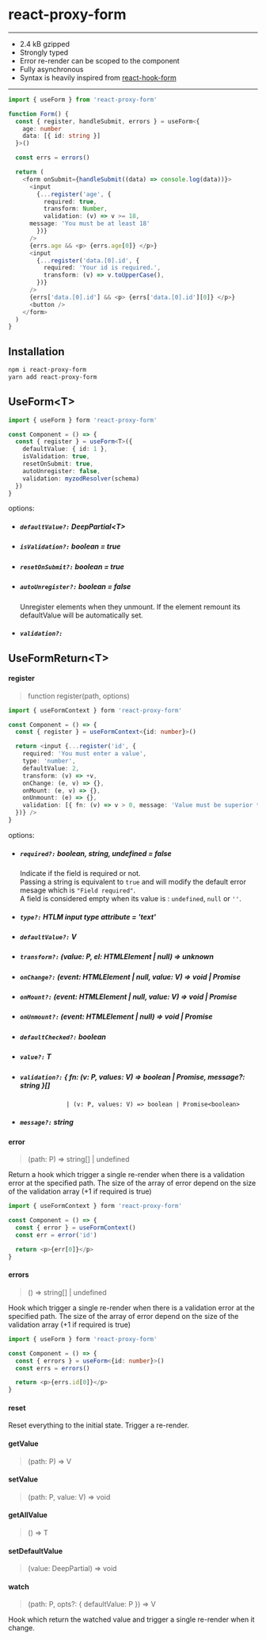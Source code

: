 # react-proxy-form

---

- 2.4 kB gzipped
- Strongly typed
- Error re-render can be scoped to the component
- Fully asynchronous
- Syntax is heavily inspired from [react-hook-form](https://github.com/react-hook-form/react-hook-form)

---

```ts
import { useForm } from 'react-proxy-form'

function Form() {
  const { register, handleSubmit, errors } = useForm<{
    age: number
    data: [{ id: string }]
  }>()

  const errs = errors()

  return (
    <form onSubmit={handleSubmit((data) => console.log(data))}>
      <input
        {...register('age', {
          required: true,
          transform: Number,
          validation: (v) => v >= 18,
	  message: 'You must be at least 18'
        })}
      />
      {errs.age && <p> {errs.age[0]} </p>}
      <input
        {...register('data.[0].id', {
          required: 'Your id is required.',
          transform: (v) => v.toUpperCase(),
        })}
      />
      {errs['data.[0].id'] && <p> {errs['data.[0].id'][0]} </p>}
      <button />
    </form>
  )
}
```

## Installation

```bash
npm i react-proxy-form
yarn add react-proxy-form
```

## UseForm\<T\>

```ts
import { useForm } form 'react-proxy-form'

const Component = () => {
  const { register } = useForm<T>({
	defaultValue: { id: 1 },
	isValidation: true,
	resetOnSubmit: true,
	autoUnregister: false,
	validation: myzodResolver(schema)
  })
}
```

options:

- ##### `defaultValue?:` DeepPartial\<T\>

- ##### `isValidation?:` boolean = true

- ##### `resetOnSubmit?:` boolean = true

- ##### `autoUnregister?:` boolean = false
  Unregister elements when they unmount.
  If the element remount its defaultValue will be automatically set.
  
- ##### `validation?:`
 
 
## UseFormReturn\<T\>

#### register

> function register(path, options)

```ts
import { useFormContext } form 'react-proxy-form'

const Component = () => {
  const { register } = useFormContext<{id: number}>()

  return <input {...register('id', {
	required: 'You must enter a value',
	type: 'number',
	defaultValue: 2,
	transform: (v) => +v,
	onChange: (e, v) => {},
	onMount: (e, v) => {},
	onUnmount: (e) => {},
	validation: [{ fn: (v) => v > 0, message: 'Value must be superior to 0' }]
  })} />
}
```

options:

- ##### `required?:` boolean, string, undefined = false

  Indicate if the field is required or not. <br/>
  Passing a string is equivalent to `true` and will modify the default error mesage which is `"Field required"`. <br />
  A field is considered empty when its value is : `undefined`, `null` or `''`.

- ##### `type?:` HTLM input type attribute = 'text'

- ##### `defaultValue?:` V

- ##### `transform?:` (value: P, el: HTMLElement | null) => unknown

- ##### `onChange?:` (event: HTMLElement | null, value: V) => void | Promise<void>
	
- ##### `onMount?:` (event: HTMLElement | null, value: V) => void | Promise<void>
	
- ##### `onUnmount?:` (event: HTMLElement | null) => void | Promise<void>

- ##### `defaultChecked?:` boolean

- ##### `value?:` T

- ##### `validation?:` { fn: (v: P, values: V) => boolean | Promise<boolean>, message?: string }[] 
	               | (v: P, values: V) => boolean | Promise<boolean>
	
- ##### `message?:` string 


#### error

> (path: P) => string[] | undefined

Return a hook which trigger a single re-render when there is a validation error at the specified path.
The size of the array of error depend on the size of the validation array (+1 if required is true)

```ts
import { useFormContext } form 'react-proxy-form'

const Component = () => {
  const { error } = useFormContext()
  const err = error('id')

  return <p>{err[0]}</p>
}
```

#### errors

> () => string[] | undefined

Hook which trigger a single re-render when there is a validation error at the specified path.
The size of the array of error depend on the size of the validation array (+1 if required is true)

```ts
import { useForm } form 'react-proxy-form'

const Component = () => {
  const { errors } = useForm<{id: number}>()
  const errs = errors()

  return <p>{errs.id[0]}</p>
}
```

#### reset

Reset everything to the initial state. Trigger a re-render.

#### getValue

> (path: P) => V

#### setValue

> (path: P, value: V) => void

#### getAllValue

> () => T

#### setDefaultValue

> (value: DeepPartial<T>) => void

#### watch

> (path: P, opts?: { defaultValue: P }) => V

Hook which return the watched value and trigger a single re-render when it change.
